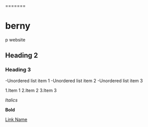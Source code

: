 =======
# berny
p website

## Heading 2
### Heading 3

-Unordered list item 1
-Unordered list item 2
-Unordered list item 3

1.Item 1
2.Item 2
3.Item 3

_Italics_

**Bold**

[Link Name](bernibarra.github.io/ "Title Name")
